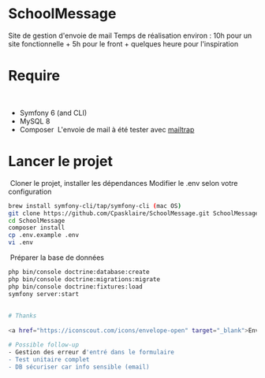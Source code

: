 # SchoolMessage
Site de gestion d'envoie de mail
​Temps de réalisation environ : 10h pour un site fonctionnelle + 5h pour le front + quelques heure pour l'inspiration 

# Require
​
- Symfony 6 (and CLI)
- MySQL 8
- Composer
​
L'envoie de mail à été tester avec <a href="https://mailtrap.io/" target="_blank">mailtrap</a>

# Lancer le projet
​
Cloner le projet, installer les dépendances
Modifier le .env selon votre configuration
​
```bash
brew install symfony-cli/tap/symfony-cli (mac OS)
git clone https://github.com/Cpasklaire/SchoolMessage.git SchoolMessage
cd SchoolMessage
composer install
cp .env.example .env
vi .env
```
​
Préparer la base de données
​
```bash
php bin/console doctrine:database:create
php bin/console doctrine:migrations:migrate
php bin/console doctrine:fixtures:load
symfony server:start
​
​
# Thanks
​
<a href="https://iconscout.com/icons/envelope-open" target="_blank">Envelope</a> by <a href="https://iconscout.com/contributors/latesticon" target="_blank">Latest</a>

# Possible follow-up
- Gestion des erreur d'entré dans le formulaire
- Test unitaire complet
- DB sécuriser car info sensible (email)
